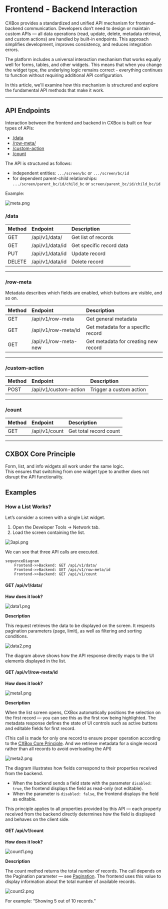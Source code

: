 # Frontend - Backend Interaction 

CXBox provides a standardized and unified API mechanism for frontend–backend communication.
Developers don’t need to design or maintain custom APIs — all data operations (read, update, delete, metadata retrieval, and custom actions) are handled by built-in endpoints.
This approach simplifies development, improves consistency, and reduces integration errors.

The platform includes a universal interaction mechanism that works equally well for forms, tables, and other widgets. This means that when you change the widget type, the underlying logic remains correct - everything continues to function without requiring additional API configuration.

In this article, we'll examine how this mechanism is structured and explore the fundamental API methods that make it work.

---

## API Endpoints

Interaction between the frontend and backend in CXBox is built on four types of APIs:

* [/data](#data)
* [/row-meta/](#rowmeta)
* [/custom-action](#customaction)
* [/count](#count)

The API is structured as follows:

* independent entities:  `.../screen/bc` or `.../screen/bc/id` 
* for dependent parent-child relationships:  `.../screen/parent_bc/id/child_bc` or `screen/parent_bc/id/child_bc/id`
 
Example:

![meta.png](callapi/meta.png)

### <a id="data">/data</a>

| Method  | Endpoint             | Description                   |
|:--------|:---------------------|:-------------------------------|
| GET     | /api/v1/data/        | Get list of records            |
| GET     | /api/v1/data/id      | Get specific record data       |
| PUT     | /api/v1/data/id      | Update record                  |
| DELETE  | /api/v1/data/id      | Delete record                  |

---
### <a id="rowmeta">/row-meta</a>

Metadata describes which fields are enabled, which buttons are visible, and so on.

| Method | Endpoint              | Description                            |
|:-------|:----------------------|:---------------------------------------|
| GET    | /api/v1/row-meta      | Get general metadata                   |
| GET    | /api/v1/row-meta/id   | Get metadata for a specific record     |
| GET    | /api/v1/row-meta-new  | Get metadata for creating new record   |

---

### <a id="customaction">/custom-action</a>

| Method | Endpoint                | Description                  |
|:-------|:------------------------|:------------------------------|
| POST   | /api/v1/custom-action   | Trigger a custom action       |

---

### <a id="count">/count</a>

| Method | Endpoint         | Description                |
|:-------|:-----------------|:----------------------------|
| GET    | /api/v1/count    | Get total record count      |

---

## <a id="coreprinciple">CXBOX Core Principle</a>

Form, list, and info widgets all work under the same logic.   
This ensures that switching from one widget type to another does not disrupt the API functionality.

## Examples
### How a List Works?
Let’s consider a screen with a single List widget.

1. Open the Developer Tools → Network tab.
2. Load the screen containing the list. 

![3api.png](callapi/3api.png)

We can see that three API calls are executed.

```mermaid
sequenceDiagram
    Frontend->>Backend: GET /api/v1/data/
    Frontend->>Backend: GET /api/v1/row-meta/id
    Frontend->>Backend: GET /api/v1/count
```

#### GET /api/v1/data/

**How does it look?**

![data1.png](callapi/data1.png)

**Description**

This request retrieves the data to be displayed on the screen.
It respects pagination parameters (page, limit), as well as filtering and sorting conditions.

![data2.png](callapi/data2.png)

The diagram above shows how the API response directly maps to the UI elements displayed in the list.

#### GET /api/v1/row-meta/id
**How does it look?**

![meta1.png](callapi/meta1.png)

**Description**

When the list screen opens, CXBox automatically positions the selection on the first record — you can see this as the first row being highlighted.
The metadata response defines the state of UI controls such as active buttons and editable fields for first record.

(This call is made for only one record to ensure proper operation according to the [CXBox Core Principle](#coreprinciple).
And we retrieve metadata for a single record rather than all records to avoid overloading the API)
 
![meta2.png](callapi/meta2.png)

The diagram illustrates how fields correspond to their properties received from the backend.

* When the backend sends a field state with the parameter `disabled: true`, the frontend displays the field as read-only (not editable).
* When the parameter is `disabled: false`, the frontend displays the field as editable.

This principle applies to all properties provided by this API — each property received from the backend directly determines how the field is displayed and behaves on the client side.

#### GET /api/v1/count
**How does it look?**

![count1.png](callapi/count1.png)

**Description**

The count method returns the total number of records.
The call depends on the Pagination parameter — see  [Pagination](/widget/type/property/pagination/pagination).
The frontend uses this value to display information about the total number of available records.
 
![count2.png](callapi/count2.png)

For example:
“Showing 5 out of 10 records.”